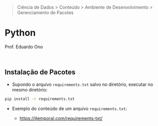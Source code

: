 > Ciência de Dados > Conteúdo > Ambiente de Desenvolvimento > Gerenciamento de Pacotes

# Python

Prof. Eduardo Ono

<br>

## Instalação de Pacotes

* Supondo o arquivo `requirements.txt` salvo no diretório, executar no mesmo diretório:

```sh
pip install -r requirements.txt
```

* Exemplo do conteúdo de um arquivo `requirements.txt`:

  * https://jtemporal.com/requirements-txt/

<br>
